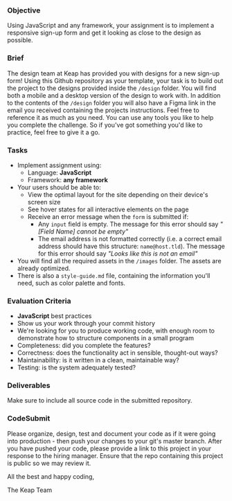 ### Objective

Using JavaScript and any framework, your assignment is to implement a responsive sign-up form and get it looking as close to the design as possible.

### Brief

The design team at Keap has provided you with designs for a new sign-up form! Using this Github repository as your template, your task is to build out the project to the designs provided inside the `/design` folder. You will find both a mobile and a desktop version of the design to work with. In addition to the contents of the `/design` folder you will also have a Figma link in the email you received containing the projects instructions. Feel free to reference it as much as you need. You can use any tools you like to help you complete the challenge. So if you've got something you'd like to practice, feel free to give it a go.

### Tasks

-   Implement assignment using:
    -   Language: **JavaScript**
    -   Framework: **any framework**
-   Your users should be able to:
    -   View the optimal layout for the site depending on their device's screen size
    -   See hover states for all interactive elements on the page
    -   Receive an error message when the `form` is submitted if:
        -   Any `input` field is empty. The message for this error should say _"[Field Name] cannot be empty"_
        -   The email address is not formatted correctly (i.e. a correct email address should have this structure: `name@host.tld`). The message for this error should say _"Looks like this is not an email"_
-   You will find all the required assets in the `/images` folder. The assets are already optimized.
-   There is also a `style-guide.md` file, containing the information you'll need, such as color palette and fonts.

### Evaluation Criteria

-   **JavaScript** best practices
-   Show us your work through your commit history
-   We're looking for you to produce working code, with enough room to demonstrate how to structure components in a small program
-   Completeness: did you complete the features?
-   Correctness: does the functionality act in sensible, thought-out ways?
-   Maintainability: is it written in a clean, maintainable way?
-   Testing: is the system adequately tested?

### Deliverables

Make sure to include all source code in the submitted repository.

### CodeSubmit

Please organize, design, test and document your code as if it were going into production - then push your changes to your git's master branch. After you have pushed your code, please provide a link to this project in your response to the hiring manager. Ensure that the repo containing this project is public so we may review it.

All the best and happy coding,

The Keap Team
